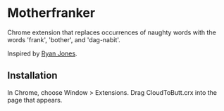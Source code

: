 # Motherfranker

Chrome extension that replaces occurrences of naughty words with the words 'frank', 'bother', and 'dag-nabit'.

Inspired by [Ryan Jones](http://github.com/ryanbjones).


Installation
------------

In Chrome, choose Window > Extensions.  Drag CloudToButt.crx into the page that appears.
